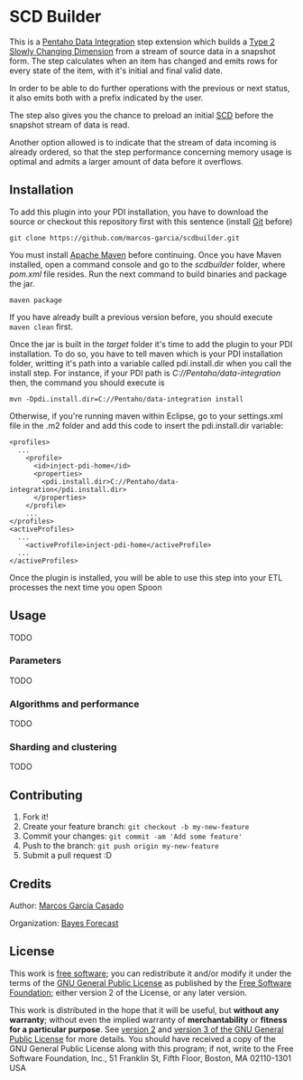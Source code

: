 # SCD Builder

This is a [Pentaho Data Integration](http://community.pentaho.com/projects/data-integration/) step extension which builds a [Type 2 Slowly Changing Dimension](https://en.wikipedia.org/wiki/Slowly_changing_dimension#Type_2) from a stream of source data in a snapshot form. The step calculates when an  item has changed and emits rows for every state of the item, with it's initial and final valid date.

In order to be able to do further operations with the previous or next status, it also emits both with a prefix indicated by the user.

The step also gives you the chance to preload an initial [SCD](https://en.wikipedia.org/wiki/Slowly_changing_dimension) before the snapshot stream of data is read.

Another option allowed is to indicate that the stream of data incoming is already ordered, so that the step performance concerning memory usage is optimal and admits a larger amount of data before it overflows.

## Installation

To add this plugin into your PDI installation, you have to download the source or checkout this repository first with this sentence (install [Git](https://git-scm.com/) before)

`git clone https://github.com/marcos-garcia/scdbuilder.git`

You must install [Apache Maven](https://maven.apache.org/) before continuing. Once you have Maven installed, open a command console and go to the *scdbuilder* folder, where *pom.xml* file resides. Run the next command to build binaries and package the jar.

`maven package`

If you have already built a previous version before, you should execute `maven clean` first.

Once the jar is built in the *target* folder it's time to add the plugin to your PDI installation. To do so, you have to tell maven which is your PDI installation folder, writting it's path into a variable called pdi.install.dir when you call the install step. For instance, if your PDI path is *C://Pentaho/data-integration* then, the command you should execute is

`mvn -Dpdi.install.dir=C://Pentaho/data-integration install`

Otherwise, if you're running maven within Eclipse, go to your settings.xml file in the .m2 folder and add this code to insert the pdi.install.dir variable:

```
<profiles>
  ...
    <profile>
	  <id>inject-pdi-home</id>
      <properties>
		<pdi.install.dir>C://Pentaho/data-integration</pdi.install.dir>
      </properties>
    </profile>
    ...
</profiles>
<activeProfiles>
  ...
    <activeProfile>inject-pdi-home</activeProfile>
  ...
</activeProfiles>
```

Once the plugin is installed, you will be able to use this step into your ETL processes the next time you open Spoon

## Usage

TODO

### Parameters

TODO

### Algorithms and performance

TODO

### Sharding and clustering

TODO

## Contributing

1. Fork it!
2. Create your feature branch: `git checkout -b my-new-feature`
3. Commit your changes: `git commit -am 'Add some feature'`
4. Push to the branch: `git push origin my-new-feature`
5. Submit a pull request :D

## Credits

Author: [Marcos García Casado](http://www.marcosgarciacasado.com)

Organization: [Bayes Forecast](http://www.bayesforecast.com)

## License

This work is [free software](https://en.wikipedia.org/wiki/Free_software); you can redistribute it and/or modify it under the terms of the [GNU General Public License](https://en.wikipedia.org/wiki/GNU_General_Public_License) as published by the [Free Software Foundation](https://en.wikipedia.org/wiki/Free_Software_Foundation); either version 2 of the License, or any later version.

This work is distributed in the hope that it will be useful, but **without any warranty**; without even the implied warranty of **merchantability** or **fitness for a particular purpose**. See [version 2](http://www.gnu.org/licenses/old-licenses/gpl-2.0.html) and [version 3 of the GNU General Public License](http://www.gnu.org/copyleft/gpl-3.0.html) for more details. You should have received a copy of the GNU General Public License along with this program; if not, write to the Free Software Foundation, Inc., 51 Franklin St, Fifth Floor, Boston, MA 02110-1301 USA
